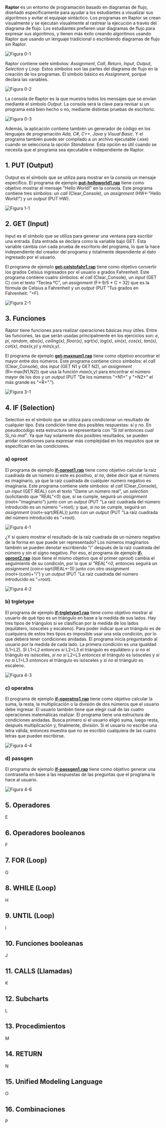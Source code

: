 **Raptor** es un entorno de programación basado en diagramas de flujo, diseñado específicamente para ayudar a los estudiantes a visualizar sus algoritmos y evitar el equipaje sintáctico. Los programas en Raptor se crean visualmente y se ejecutan visualmente al rastrear la ejecución a través del diagrama de flujo. Los estudiantes prefieren usar diagramas de flujo para expresar sus algoritmos, y tienen más éxito creando algoritmos usando Raptor que usando un lenguaje tradicional o escribiendo diagramas de flujo sin Raptor.

![Figura 0-1](images/0-1.png?raw=true)

Raptor contiene siete símbolos: _Assignment_, _Call_, _Return_, _Input_, _Output_, _Selection_ y _Loop_. Estos símbolos son las partes del diagrama de flujo en la creación de los programas. El símbolo básico es _Assignment_, porque declara las variables.

![Figura 0-2](images/0-2.png?raw=true)

La consola de Raptor es la que muestra todos los mensajes que se envían mediante el símbolo _Output_. La consola será la clave para revisar si un programa está bien hecho o no, mediante distintas pruebas de escritorio.

![Figura 0-3](images/0-3.png?raw=true)

Además, la aplicación contiene también un generador de código en los lenguajes de programación _Ada_, _C#_, _C++_, _Java_ y _Visual Basic_. Y el programa también puede ser compilado a un archivo ejecutable (.exe) cuando se selecciona la opción _Standalone_. Esta opción es útil cuando se necesita que el programa sea ejecutable e independiente de Raptor.

## 1. PUT (Output)
Output es el símbolo que se utiliza para mostrar en la consola un mensaje específico. El programa de ejemplo **[put-helloworld1.rap](put-helloworld1.rap)** tiene como objetivo mostrar el mensaje "Hello World!" en la consola. Este programa contiene tres símbolos: un _call_ (Clear_Console), un _assignment_ (HW←"Hello World!") y un _output_ (PUT HW).

![Figura 1-1](images/1-1.png?raw=true)

## 2. GET (Input)
Input es el símbolo que se utiliza para generar una ventana para escribir una entrada. Esta entrada se declara como la variable bajo GET. Esta variable cambia con cada prueba de escritorio del programa, lo que la hace independiente del creador del programa y totalmente dependiente al dato ingresado por el usuario. 

El programa de ejemplo **[get-celstofahr1.rap](get-celstofahr1.rap)** tiene como objetivo convertir los grados Celsius ingresados por el usuario a grados Fahrenheit. Este programa contiene cuatro símbolos: el _call_ (Clear_Console), un _input_ (GET C) con el texto "Teclea ºC", un _assignment_ (F←9/5 * C + 32) que es la fórmula de Celsius a Fahrenheit y un _output_ (PUT "Tus grados en  Fahrenheit: "+F).

![Figura 2-1](images/2-1.png?raw=true)

## 3. Funciones
Raptor tiene funciones para realizar operaciones básicas muy útiles. Entre las funciones, las que serán usadas principalmente en los ejercicios son: _e_, _pi_, _random_, _abs(x)_, _ceiling(x)_, _floor(x)_, _sqrt(x)_, _log(x)_, _sin(x)_, _cos(x)_, _tan(x)_, _cot(x)_, _max(x,y)_ y _min(x,y)_.

El programa de ejemplo **[get-maxnum1.rap](get-maxnum1.rap)** tiene como objetivo encontrar el mayor entre dos números. Este programa contiene cinco símbolos: el _call_ (Clear_Console), dos _input_ (GET N1 y GET N2), un _assignment_ (R←max(N1,N2)) que usa la función _max(x,y)_ para encontrar el número mayor de los dos y un _output_ (PUT "De los números "+N1+" y "+N2+" el más grande es "+R+".").

![Figura 3-1](images/3-1.png?raw=true)

## 4. IF (Selection)
Selection es el símbolo que se utiliza para condicionar un resultado de cualquier tipo. Esta condición tiene dos posibles respuestas: sí y no. En pseudocódigo esta estructura se representaría con "Si _tal_ entonces _cual_ Si_no _mal_". Ya que hay solamente dos posibles resultados, se pueden anidar condiciones para expresar más complejidad en los requisitos que se especifican en las condiciones.

### a) oproot

El programa de ejemplo **[if-oproot1.rap](if-oproot1.rap)** tiene como objetivo calcular la raíz cuadrada de un número _si_ este es positivo, _si no_, debe decir que el número es imaginario, ya que la raíz cuadrada de cualquier número negativo es imaginaria. Este programa contiene siete símbolos: el _call_ (Clear_Console), un _input_ (GET REAL) con el texto "Dame un número real", un _selection_ (solicitando que "REAL"<0) que, _si_ se cumple, seguirá un _assignment_ (root←"imaginario") junto con un _output_ (PUT "La raíz cuadrada del número introducido es un número "+root); y que, _si no_ se cumple, seguirá un _assignment_ (root←sqrt(REAL)) junto con un _output_ (PUT "La raíz cuadrada del número introducido es "+root).

![Figura 4-1](images/4-1.png?raw=true)

¿Y si quiero mostrar el resultado de la raíz cuadrada de un número negativo de la forma en que puede ser representado? Los números imaginarios también se pueden denotar escribiendo "i" después de la raíz cuadrada del número y sin el signo negativo. Por eso, el programa de ejemplo **[if-oproot2.rap](if-oproot2.rap)** (que tiene el mismo objetivo que el primer _oproot_) cambia el seguimiento de su condición, por lo que _si "REAL"<0_, entonces seguirá un _assignment_ (coin←sqrt(REAL*-1)) junto con otro _assignment_ (root←(coin)+"i") y un _output_ (PUT "La raíz cuadrada del número introducido es "+root).

![Figura 4-2](images/4-2.png?raw=true)

### b) trgletype

El programa de ejemplo **[if-trgletype1.rap](if-trgletype1.rap)** tiene como objetivo mostrar al usuario de qué tipo es un triángulo en base a la medida de sus lados. Hay tres tipos de triángulos si se clasifican por la medida de los lados (equilátero, isósceles y escaleno). Para poder indicar que un triángulo es de cualquiera de estos tres tipos es imposible usar una sola condición, por lo que deberá tener condiciones anidadas. El programa inicia preguntando al usuario por la medida de cada lado. La primera condición es una igualdad (L1=L2). _Si_ L1=L2 _entonces_ _si_ L2=L3 el triángulo es equilátero y _si no_ el triángulo es isósceles, _si no_ _si_ L2=L3 _entonces_ el triángulo es isósceles y _si no_ _si_ L1=L3 _entonces_ el triángulo es isósceles y _si no_ el triángulo es escaleno.

![Figura 4-3](images/4-3.png?raw=true)

### c) operatns

El programa de ejemplo **[if-operatns1.rap](if-operatns1.rap)** tiene como objetivo calcular la suma, la resta, la multiplicación o la división de dos números que el usuario debe ingresar. El usuario también tiene que elegir cuál de las cuatro operaciones matemáticas realizar. El programa tiene una estructura de condiciones anidadas. Busca primero si el usuario eligió suma, luego resta, después multiplicación y, finalmente, división. Si el usuario no escribe una letra válida, entonces muestra que no se escribió cualquiera de las cuatro letras que pueden escribirse.

![Figura 4-4](images/4-4.png?raw=true)

### d) passgen

El programa de ejemplo **[if-passgen1.rap](if-passgen1.rap)** tiene como objetivo generar una contraseña en base a las respuestas de las preguntas que el programa le hace al usuario.

![Figura 4-6](images/4-6.png?raw=true)

## 5. Operadores
E

## 6. Operadores booleanos
F

## 7. FOR (Loop)
G

## 8. WHILE (Loop)
H

## 9. UNTIL (Loop)
I

## 10. Funciones booleanas
J

## 11. CALLS (Llamadas)
K

## 12. Subcharts
L

## 13. Procedimientos
M

## 14. RETURN
N

## 15. Unified Modeling Language
O

## 16. Combinaciones
P
